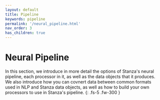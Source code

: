 ```yaml
---
layout: default
title: Pipeline
keywords: pipeline
permalink: '/neural_pipeline.html'
nav_order: 3
has_children: true
---
```


# Neural Pipeline

In this section, we introduce in more detail the options of Stanza's neural pipeline, each processor in it, as well as the data objects that it produces. We also introduce how you can covnert data between common formats used in NLP and Stanza data objects, as well as how to build your own processors to use in Stanza's pipeline.
{: .fs-5 .fw-300 }
